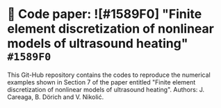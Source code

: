 # 📌 Code paper: ![#1589F0] "Finite element discretization of nonlinear models of ultrasound heating" `#1589F0`

This Git-Hub repository contains the codes to reproduce the numerical examples shown in Section 7 of the paper entitled "Finite element discretization of nonlinear models of ultrasound heating".
Authors: J. Careaga, B. Dörich and V. Nikolić.

